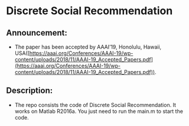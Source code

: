 # Discrete Social Recommendation 

## Announcement:

* The paper has been accepted by AAAI’19, Honolulu, Hawaii, USA([https://aaai.org/Conferences/AAAI-19/wp-content/uploads/2018/11/AAAI-19_Accepted_Papers.pdf](https://aaai.org/Conferences/AAAI-19/wp-content/uploads/2018/11/AAAI-19_Accepted_Papers.pdf)).

## Description:

* The repo consists the code of Discrete Social Recommendation. It works on Matlab R2016a. You just need to run the main.m to start the code.
